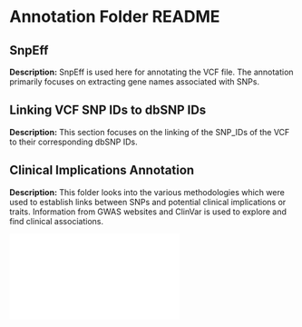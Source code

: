 # Annotation Folder README

## SnpEff

**Description:** SnpEff is used here for annotating the VCF file. The annotation primarily focuses on extracting gene names associated with SNPs.

## Linking VCF SNP IDs to dbSNP IDs

**Description:** This section focuses on the linking of the SNP_IDs of the VCF to their corresponding dbSNP IDs.

## Clinical Implications Annotation

**Description:** This folder looks into the various methodologies which were used to establish links between SNPs and potential clinical implications or traits. Information from GWAS websites and ClinVar is used to explore and find clinical associations.




![Diagram]([https://github.com/camilaballenghien/cballenghien.github.io/blob/master/images/flowchart.drawio.png](https://github.com/camilaballenghien/cballenghien.github.io/blob/master/images/Untitled%20Diagram.drawio.pdf)https://github.com/camilaballenghien/cballenghien.github.io/blob/master/images/Untitled%20Diagram.drawio.pdf)

